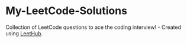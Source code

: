# My-LeetCode-Solutions
Collection of LeetCode questions to ace the coding interview! - Created using [LeetHub](https://github.com/QasimWani/LeetHub).
